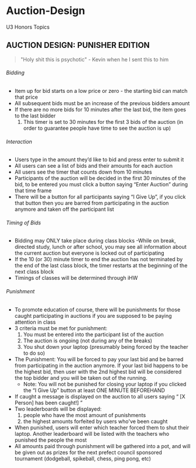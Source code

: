 # Auction-Design
U3 Honors Topics

## AUCTION DESIGN: PUNISHER EDITION

>"Holy shit this is psychotic" - Kevin when he I sent this to him

###### Bidding
- Item up for bid starts on a low price or zero - the starting bid can match that price
- All subsequent bids must be an increase of the previous bidders amount
- If there are no more bids for 10 minutes after the last bid, the item goes to the last bidder
  1. This timer is set to 30 minutes for the first 3 bids of the auction (in order to guarantee people have time to see the auction is up)

###### Interaction
- Users type in the amount they’d like to bid and press enter to submit it
- All users can see a list of bids and their amounts for each auction
- All users see the timer that counts down from 10 minutes
- Participants of the auction will be decided in the first 30 minutes of the bid, to be entered you must click a button saying “Enter Auction” during that time frame
- There will be a button for all participants saying “I Give Up”, if you click that button then you are barred from participating in the auction anymore and taken off the participant list

###### Timing of Bids
- Bidding may ONLY take place during class blocks 
-While on break, directed study, lunch or after school, you may see all information about the current auction but everyone is locked out of participating
- If the 10 (or 30) minute timer to end the auction has not terminated by the end of the last class block, the timer restarts at the beginning of the next class block
- Timings of classes will be determined through iHW


###### Punishment

- To promote education of course, there will be punishments for those caught participating in auctions if you are supposed to be paying attention in class
- 3 criteria must be met for punishment: 
    1. You must be entered into the participant list of the auction
    2. The auction is ongoing (not during any of the breaks) 
    3. You shut down your laptop (presumably being forced by the teacher to do so) 
- The Punishment: You will be forced to pay your last bid and be barred from participating in the auction anymore. If your last bid happens to be the highest bid, then user with the 2nd highest bid will be considered the top bidder and you will be taken out of the running.
  - Note: You will not be punished for closing your laptop if you clicked the “I Give Up” button at least ONE MINUTE BEFOREHAND
- If caught a message is displayed on the auction to all users saying “ [X Person] has been caught!] ”
- Two leaderboards will be displayed: 
    1. people who have the most amount of punishments
    2. the highest amounts forfeited by users who've been caught
- When punished, users will enter which teacher forced them to shut their laptop. Another leaderboard will be listed with the teachers who punished the people the most
- All amounts paid through punishment will be gathered into a pot, and will be given out as prizes for the next prefect council sponsored tournament (dodgeball, spikeball, chess, ping pong, etc)
